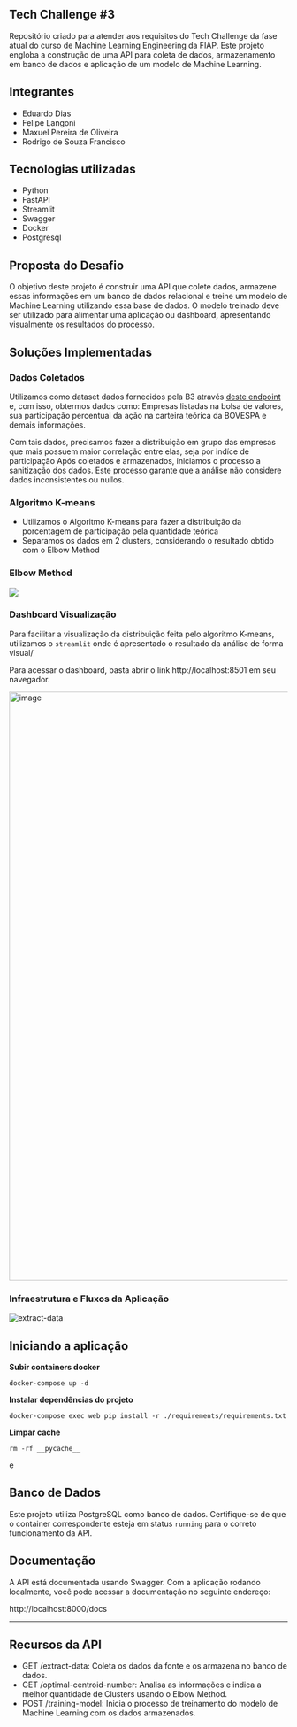 ## Tech Challenge #3
Repositório criado para atender aos requisitos do Tech Challenge da fase atual do curso de Machine Learning Engineering da FIAP. Este projeto engloba a construção de uma API para coleta de dados, armazenamento em banco de dados e aplicação de um modelo de Machine Learning.

## Integrantes
- Eduardo Dias
- Felipe Langoni
- Maxuel Pereira de Oliveira
- Rodrigo de Souza Francisco

## Tecnologias utilizadas
- Python
- FastAPI
- Streamlit
- Swagger
- Docker
- Postgresql

## Proposta do Desafio
O objetivo deste projeto é construir uma API que colete dados, armazene essas informações em um banco de dados relacional e treine um modelo de Machine Learning utilizando essa base de dados. O modelo treinado deve ser utilizado para alimentar uma aplicação ou dashboard, apresentando visualmente os resultados do processo.


## Soluções Implementadas

### Dados Coletados
Utilizamos como dataset dados fornecidos pela B3 através [deste endpoint](https://sistemaswebb3-listados.b3.com.br/indexProxy/indexCall/GetPortfolioDay/eyJsYW5ndWFnZSI6InB0LWJyIiwicGFnZU51bWJlciI6MSwicGFnZVNpemUiOjEyMCwiaW5kZXgiOiJJQk9WIiwic2VnbWVudCI6IjIifQ==) e, com isso, obtermos dados como: Empresas listadas na bolsa de valores, sua participação percentual da ação na carteira teórica da BOVESPA e demais informações.

Com tais dados, precisamos fazer a distribuição em grupo das empresas que mais possuem maior correlação entre elas, seja por indíce de participação 
Após coletados e armazenados, iniciamos o processo a sanitização dos dados. Este processo garante que a análise não considere dados inconsistentes ou nullos.

### Algoritmo K-means
- Utilizamos o Algoritmo K-means para fazer a distribuição da porcentagem de participação pela quantidade teórica
- Separamos os dados em 2 clusters, considerando o resultado obtido com o Elbow Method

### Elbow Method

![](https://raw.githubusercontent.com/edurodriguesdias/tech-challenge-3/refs/heads/main/images/elbow_method.png)

### Dashboard Visualização
Para facilitar a visualização da distribuição feita pelo algoritmo K-means, utilizamos o `streamlit` onde é apresentado o resultado da análise de forma visual/

Para acessar o dashboard, basta abrir o link http://localhost:8501 em seu navegador.

<img width="1064" alt="image" src="https://github.com/user-attachments/assets/a202d9bc-b097-4562-a935-0d80514a4d09">

### Infraestrutura e Fluxos da Aplicação
![extract-data](https://github.com/user-attachments/assets/f07fa3a5-7426-4eb5-a207-48b874f7d6ff)



## Iniciando a aplicação
**Subir containers docker**
```
docker-compose up -d
```

**Instalar dependências do projeto**
```
docker-compose exec web pip install -r ./requirements/requirements.txt
```

**Limpar cache**
```
rm -rf __pycache__
```
e
## Banco de Dados
Este projeto utiliza PostgreSQL como banco de dados. Certifique-se de que o container correspondente esteja em status `running` para o correto funcionamento da API.

## Documentação
A API está documentada usando Swagger. Com a aplicação rodando localmente, você pode acessar a documentação no seguinte endereço:

http://localhost:8000/docs
****

## Recursos da API
- GET /extract-data: Coleta os dados da fonte e os armazena no banco de dados.
- GET /optimal-centroid-number: Analisa as informações e indica a melhor quantidade de Clusters usando o Elbow Method.
- POST /training-model: Inicia o processo de treinamento do modelo de Machine Learning com os dados armazenados.
